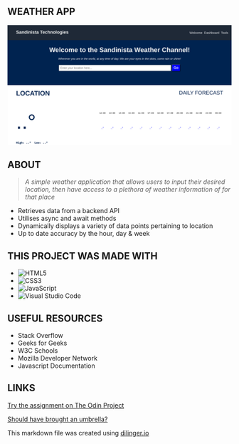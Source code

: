 ## WEATHER APP

![](weather.png)

## ABOUT

> *A simple weather application that allows users to input their desired location, then have access to a plethora of weather information of for that place*

- Retrieves data from a backend API
- Utilises async and await methods
- Dynamically displays a variety of data points pertaining to location
- Up to date accuracy by the hour, day & week


## THIS PROJECT WAS MADE WITH

- ![HTML5](https://img.shields.io/badge/html5-%23E34F26.svg?style=for-the-badge&logo=html5&logoColor=white)   
- ![CSS3](https://img.shields.io/badge/css3-%231572B6.svg?style=for-the-badge&logo=css3&logoColor=white)   
- ![JavaScript](https://img.shields.io/badge/javascript-%23323330.svg?style=for-the-badge&logo=javascript&logoColor=%23F7DF1E)
- ![Visual Studio Code](https://img.shields.io/badge/Visual%20Studio%20Code-0078d7.svg?style=for-the-badge&logo=visual-studio-code&logoColor=white)

## USEFUL RESOURCES

- Stack Overflow
- Geeks for Geeks
- W3C Schools
- Mozilla Developer Network
- Javascript Documentation

## LINKS

[Try the assignment on The Odin Project](https://www.theodinproject.com/lessons/node-path-javascript-weather-app)

[Should have brought an umbrella?](https://gangoffour199.github.io/weatherApp/)

This markdown file was created using [dilinger.io](https://dillinger.io/)
